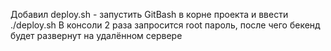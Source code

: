 Добавил deploy.sh - запустить GitBash в корне проекта и ввести ./deploy.sh
В консоли 2 раза запросится root пароль, после чего бекенд будет развернут на удалённом сервере
